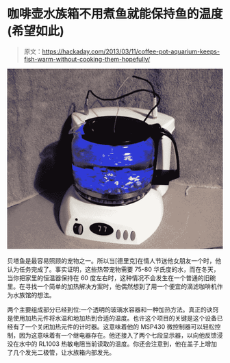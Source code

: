 # 咖啡壶水族箱不用煮鱼就能保持鱼的温度(希望如此)

> 原文：<https://hackaday.com/2013/03/11/coffee-pot-aquarium-keeps-fish-warm-without-cooking-them-hopefully/>

![coffee-pot-aquarium](img/0b02939f990fa70084ea91870d637cc0.png)

贝塔鱼是最容易照顾的宠物之一。所以当[德里克]在情人节送他女朋友一个时，他认为任务完成了。事实证明，这些热带宠物需要 75-80 华氏度的水，而在冬天，当你把家里的恒温器保持在 60 度左右时，这种情况不会发生在一个普通的旧碗里。在寻找一个简单的加热解决方案时，他偶然想到了用一个便宜的滴滤咖啡机作为水族馆的想法。

两个主要组成部分已经到位:一个透明的玻璃水容器和一种加热方法。真正的诀窍是使用加热元件将水温和地加热到合适的温度。也许这个项目的关键是这个设备已经有了一个关闭加热元件的计时器。这意味着他的 MSP430 微控制器可以轻松控制，因为这意味着有一个继电器存在。他还接入了两个七段显示器，以向他反馈浸没在水中的 RL1003 热敏电阻当前读取的温度。你还会注意到，他在盖子上增加了几个发光二极管，让水族箱内部发光。